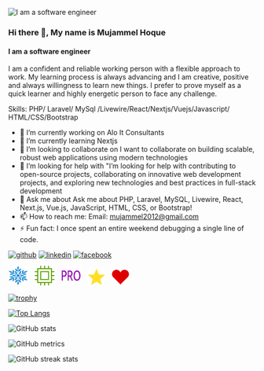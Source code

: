 ![I am a software engineer ](https://media.licdn.com/dms/image/D5616AQGUi9Bj22y_Ow/profile-displaybackgroundimage-shrink_350_1400/0/1722536846991?e=1727913600&v=beta&t=XeSRloVUxWcpEZeUMj3JwYjiru_QxNjmB4RACGasZIs)
### Hi there 👋, My name is Mujammel Hoque
#### I am a software engineer 


 I am a confident and reliable working person with a flexible approach to work. My learning process is always advancing and I am creative, positive and always  willingness to learn new things. I prefer to prove myself as a quick learner and highly energetic person to face any challenge. 

Skills: PHP/ Laravel/ MySql /Livewire/React/Nextjs/Vuejs/Javascript/ HTML/CSS/Bootstrap

- 🔭 I’m currently working on Alo It Consultants 
- 🌱 I’m currently learning Nextjs 
- 👯 I’m looking to collaborate on I want to collaborate on building scalable, robust web applications using modern technologies 
- 🤔 I’m looking for help with "I’m looking for help with contributing to open-source projects, collaborating on innovative web development projects, and exploring new technologies and best practices in full-stack development 
- 💬 Ask me about Ask me about PHP, Laravel, MySQL, Livewire, React, Next.js, Vue.js, JavaScript, HTML, CSS, or Bootstrap! 
- 📫 How to reach me: Email: mujammel2012@gmail.com  
- ⚡ Fun fact: I once spent an entire weekend debugging a single line of code. 


[<img src='https://cdn.jsdelivr.net/npm/simple-icons@3.0.1/icons/github.svg' alt='github' height='40'>](https://github.com/mujammelhoque)  [<img src='https://cdn.jsdelivr.net/npm/simple-icons@3.0.1/icons/linkedin.svg' alt='linkedin' height='40'>](https://www.linkedin.com/in/mujammelhoque/)  [<img src='https://cdn.jsdelivr.net/npm/simple-icons@3.0.1/icons/facebook.svg' alt='facebook' height='40'>](https://www.facebook.com/mujammelhoque123)  

<a href='https://archiveprogram.github.com/'><img src='https://raw.githubusercontent.com/acervenky/animated-github-badges/master/assets/acbadge.gif' width='40' height='40'></a> <a href='https://docs.github.com/en/developers'><img src='https://raw.githubusercontent.com/acervenky/animated-github-badges/master/assets/devbadge.gif' width='40' height='40'></a> <a href='https://github.com/pricing'><img src='https://raw.githubusercontent.com/acervenky/animated-github-badges/master/assets/pro.gif' width='40' height='40'></a> <a href='https://stars.github.com/'><img src='https://raw.githubusercontent.com/acervenky/animated-github-badges/master/assets/starbadge.gif' width='35' height='35'></a> <a href='https://docs.github.com/en/github/supporting-the-open-source-community-with-github-sponsors'><img src='https://raw.githubusercontent.com/acervenky/animated-github-badges/master/assets/sponsorbadge.gif' width='35' height='35'></a> 

[![trophy](https://github-profile-trophy.vercel.app/?username=mujammelhoque)](https://github.com/ryo-ma/github-profile-trophy)

[![Top Langs](https://github-readme-stats.vercel.app/api/top-langs/?username=mujammelhoque)](https://github.com/anuraghazra/github-readme-stats)

![GitHub stats](https://github-readme-stats.vercel.app/api?username=mujammelhoque&show_icons=true&count_private=true)  

![GitHub metrics](https://metrics.lecoq.io/mujammelhoque)  

![GitHub streak stats](https://streak-stats.demolab.com/?user=mujammelhoque)  

